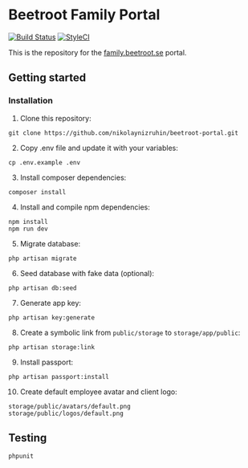 # Beetroot Family Portal

[![Build Status](https://travis-ci.org/nikolaynizruhin/beetroot-portal.svg?branch=master)](https://travis-ci.org/nikolaynizruhin/beetroot-portal)
[![StyleCI](https://styleci.io/repos/96702020/shield?branch=master)](https://styleci.io/repos/96702020)

This is the repository for the [family.beetroot.se](https://family.beetroot.se) portal.

## Getting started
### Installation

1. Clone this repository:
```
git clone https://github.com/nikolaynizruhin/beetroot-portal.git
```
2. Copy .env file and update it with your variables:
```
cp .env.example .env
```
3. Install composer dependencies:
```
composer install
```
4. Install and compile npm dependencies:
```
npm install
npm run dev
```
5. Migrate database:
```
php artisan migrate
```
6. Seed database with fake data (optional):
```
php artisan db:seed
```
7. Generate app key:
```
php artisan key:generate
```
8. Create a symbolic link from `public/storage` to `storage/app/public`:
```
php artisan storage:link
```
9. Install passport:
```
php artisan passport:install
```
10. Create default employee avatar and client logo:
```
storage/public/avatars/default.png
storage/public/logos/default.png
```

## Testing

```
phpunit
```
